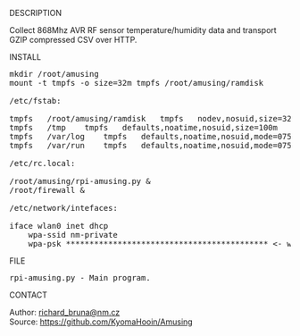 
DESCRIPTION

Collect 868Mhz AVR RF sensor temperature/humidity data and transport GZIP compressed CSV over HTTP.

INSTALL

<pre>
mkdir /root/amusing
mount -t tmpfs -o size=32m tmpfs /root/amusing/ramdisk

/etc/fstab:

tmpfs	/root/amusing/ramdisk   tmpfs   nodev,nosuid,size=32M   0       0
tmpfs	/tmp	tmpfs	defaults,noatime,nosuid,size=100m	0	0
tmpfs	/var/log	tmpfs	defaults,noatime,nosuid,mode=0755,size=100m	0	0
tmpfs	/var/run	tmpfs	defaults,noatime,nosuid,mode=0755,size=2m	0	0

/etc/rc.local:

/root/amusing/rpi-amusing.py &
/root/firewall &

/etc/network/intefaces:

iface wlan0 inet dhcp
	wpa-ssid nm-private
	wpa-psk ******************************************* <- wpa_passphrase
</pre>

FILE

<pre>
rpi-amusing.py - Main program.
</pre>

CONTACT

Author: richard_bruna@nm.cz<br>
Source: https://github.com/KyomaHooin/Amusing

